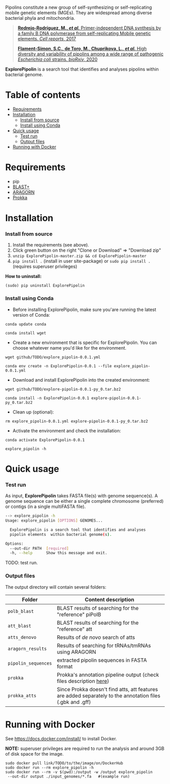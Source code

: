 Pipolins constitute a new group of self-synthesizing or self-replicating 
mobile genetic elements (MGEs). They are widespread among diverse bacterial 
phyla and mitochondria.

> [**Redrejo-Rodríguez, M., *et al.*** Primer-independent DNA synthesis 
>by a family B DNA polymerase from self-replicating Mobile genetic elements. 
>*Cell reports*, 2017](https://doi.org/10.1016/j.celrep.2017.10.039)
>
>[**Flament-Simon, S.C., de Toro, M., Chuprikova, L., *et al.*** High diversity 
>and variability of pipolins among a wide range of pathogenic *Escherichia 
>coli* strains. *bioRxiv*, 2020](https://www.biorxiv.org/content/10.1101/2020.04.24.059261v1)

 **ExplorePipolin** is a search tool that identifies and analyses
 pipolins within bacterial genome.

# Table of contents

* [Requirements](#requirements)
* [Installation](#installation)
    * [Install from source](#install-from-source)
    * [Install using Conda](#install-using-conda)
* [Quick usage](#quick-usage)
    * [Test run](#test-run)
    * [Output files](#output-files)
* [Running with Docker](#running-with-docker)

# Requirements

 * pip
 * [BLAST+](https://www.ncbi.nlm.nih.gov/books/NBK279690/)
 * [ARAGORN](https://github.com/TheSEED/aragorn)
 * [Prokka](https://github.com/tseemann/prokka)

# Installation
### Install from source

 1. Install the requirements (see above).
 1. Click green button on the right "Clone or Download" => "Download zip"
 1. `unzip ExplorePipolin-master.zip && cd ExplorePipolin-master`
 1. `pip install .` (install in user site-package) or
 `sudo pip install .` (requires superuser privileges)
 
**How to uninstall:**

`(sudo) pip uninstall ExplorePipolin`

### Install using Conda
 
 * Before installing ExplorePipolin, make sure you'are running the latest 
 version of Conda:
 
 `conda update conda`
 
 `conda install wget`
 
 * Create a new environment that is specific for ExplorePipolin. You can 
 choose whatever name you'd like for the environment.
 
 `wget github/TODO/explore_pipolin-0.0.1.yml`
 
 `conda env create -n ExplorePipolin-0.0.1 --file explore_pipolin-0.0.1.yml`
 
 * Download and install ExplorePipolin into the created environment:
 
 `wget github/TODO/explore-pipolin-0.0.1-py_0.tar.bz2`
 
 `conda install -n ExplorePipolin-0.0.1 explore-pipolin-0.0.1-py_0.tar.bz2`
 
  * Clean up (optional):
 
 `rm explore_pipolin-0.0.1.yml explore-pipolin-0.0.1-py_0.tar.bz2`
 
 * Activate the environment and check the installation:
 
 `conda activate ExplorePipolin-0.0.1`
 
 `explore_pipolin -h`

# Quick usage

### Test run
As input, **ExplorePipolin** takes FASTA file(s) with genome sequence(s). 
A genome sequence can be either a single complete chromosome (preferred) 
or contigs (in a single multiFASTA file).

```bash
--> explore_pipolin -h
Usage: explore_pipolin [OPTIONS] GENOMES...

  ExplorePipolin is a search tool that identifies and analyses
  pipolin elements  within bacterial genome(s).

Options:
  --out-dir PATH  [required]
  -h, --help      Show this message and exit.
```

TODO: test run.

### Output files

The output directory will contain several folders:
 
 | Folder | Content description |
 |--------|---------------------|
 | `polb_blast` | BLAST results of searching for the "reference" piPolB |
 | `att_blast` | BLAST results of searching for the "reference" att |
 | `atts_denovo` | Results of *de novo* search of atts |
 | `aragorn_results` | Results of searching for tRNAs/tmRNAs using ARAGORN |
 | `pipolin_sequences` | extracted pipolin sequences in FASTA format |
 | `prokka` | Prokka's annotation pipeline output (check files description [here](https://github.com/tseemann/prokka/blob/master/README.md#output-files))|
 | `prokka_atts` | Since Prokka doesn't find atts, att features are added separately to the annotation files (.gbk and .gff) |


# Running with Docker

See https://docs.docker.com/install/ to install Docker.

**NOTE:** superuser privileges are required to run the analysis and around 3GB of disk space for the image.

```
sudo docker pull link/TODO/to/the/image/on/DockerHub
sudo docker run --rm explore_pipolin -h
sudo docker run --rm -v $(pwd):/output -w /output explore_pipolin 
 --out-dir output ./input_genomes/*.fa   #(example run)
```


<!---
Prediction of ATTs:

 1. Prepared ATT sequences with `prepare_atts_for_msa.py`
 ```
The total number of atts is 198
> Maximum att length is 132
> Minimum att length is 121
```
 1. Built a MSA with att sequences using MAFFT, MUSCLE
 and T-Coffee (https://www.ebi.ac.uk/Tools/msa). 
 The output format -- Pearson FASTA, otherwise long
 sequence names might be truncated.
 1. Compared the alignments. Modified them, using 
 Jalview: deleted not conserved regions from both ends.
 1. Created HMM profile with `hmmbuild` and `hmmpress`.


To extract the subsequence from a genome:
 * `get_subsequence.py`
 
 `$ get_subsequence.py genomes/NZ_JNMI01000006.1.fa 80191 82792 pi-polB.fa`
 
 `$ get_subsequence.py genomes/NZ_JNMI01000006.1.fa 64241 64373 attL.fa`

 `$ get_subsequence.py genome/NZ_JNMI010000006.1.fa 90094 90008 tRNA.fa`

 For Saskia's strains: 
 * `edit_contig_names.sh <in-dir>` -- to shorten the long contig names

To get the sequences from roary groups:
 * `extract_roary_groups.py`
-->